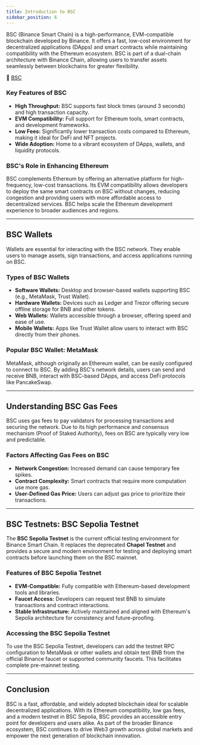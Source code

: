 ```yaml
---
title: Introduction to BSC
sidebar_position: 6
---
```


BSC (Binance Smart Chain) is a high-performance, EVM-compatible blockchain developed by Binance. It offers a fast, low-cost environment for decentralized applications (DApps) and smart contracts while maintaining compatibility with the Ethereum ecosystem. BSC is part of a dual-chain architecture with Binance Chain, allowing users to transfer assets seamlessly between blockchains for greater flexibility.

🔗 [BSC](https://www.bnbchain.org)

### Key Features of BSC

- **High Throughput:** BSC supports fast block times (around 3 seconds) and high transaction capacity.
- **EVM Compatibility:** Full support for Ethereum tools, smart contracts, and development frameworks.
- **Low Fees:** Significantly lower transaction costs compared to Ethereum, making it ideal for DeFi and NFT projects.
- **Wide Adoption:** Home to a vibrant ecosystem of DApps, wallets, and liquidity protocols.

### BSC's Role in Enhancing Ethereum

BSC complements Ethereum by offering an alternative platform for high-frequency, low-cost transactions. Its EVM compatibility allows developers to deploy the same smart contracts on BSC without changes, reducing congestion and providing users with more affordable access to decentralized services. BSC helps scale the Ethereum development experience to broader audiences and regions.

---

## BSC Wallets

Wallets are essential for interacting with the BSC network. They enable users to manage assets, sign transactions, and access applications running on BSC.

### Types of BSC Wallets

- **Software Wallets:** Desktop and browser-based wallets supporting BSC (e.g., MetaMask, Trust Wallet).
- **Hardware Wallets:** Devices such as Ledger and Trezor offering secure offline storage for BNB and other tokens.
- **Web Wallets:** Wallets accessible through a browser, offering speed and ease of use.
- **Mobile Wallets:** Apps like Trust Wallet allow users to interact with BSC directly from their phones.

### Popular BSC Wallet: MetaMask

MetaMask, although originally an Ethereum wallet, can be easily configured to connect to BSC. By adding BSC's network details, users can send and receive BNB, interact with BSC-based DApps, and access DeFi protocols like PancakeSwap.

---

## Understanding BSC Gas Fees

BSC uses gas fees to pay validators for processing transactions and securing the network. Due to its high performance and consensus mechanism (Proof of Staked Authority), fees on BSC are typically very low and predictable.

### Factors Affecting Gas Fees on BSC

- **Network Congestion:** Increased demand can cause temporary fee spikes.
- **Contract Complexity:** Smart contracts that require more computation use more gas.
- **User-Defined Gas Price:** Users can adjust gas price to prioritize their transactions.

---

## BSC Testnets: BSC Sepolia Testnet

The **BSC Sepolia Testnet** is the current official testing environment for Binance Smart Chain. It replaces the deprecated **Chapel Testnet** and provides a secure and modern environment for testing and deploying smart contracts before launching them on the BSC mainnet.

### Features of BSC Sepolia Testnet

- **EVM-Compatible:** Fully compatible with Ethereum-based development tools and libraries.
- **Faucet Access:** Developers can request test BNB to simulate transactions and contract interactions.
- **Stable Infrastructure:** Actively maintained and aligned with Ethereum's Sepolia architecture for consistency and future-proofing.

### Accessing the BSC Sepolia Testnet

To use the BSC Sepolia Testnet, developers can add the testnet RPC configuration to MetaMask or other wallets and obtain test BNB from the official Binance faucet or supported community faucets. This facilitates complete pre-mainnet testing.

---

## Conclusion

BSC is a fast, affordable, and widely adopted blockchain ideal for scalable decentralized applications. With its Ethereum compatibility, low gas fees, and a modern testnet in BSC Sepolia, BSC provides an accessible entry point for developers and users alike. As part of the broader Binance ecosystem, BSC continues to drive Web3 growth across global markets and empower the next generation of blockchain innovation.
